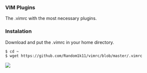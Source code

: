 ### VIM Plugins

The .vimrc with the most necessary plugins.

### Instalation

Download and put the .vimrc in your home directory.

```sh
$ cd ~
$ wget https://github.com/Random1k11/vimrc/blob/master/.vimrc
```

![](https://secure.meetupstatic.com/photos/event/c/6/9/a/global_348650842.jpeg)
